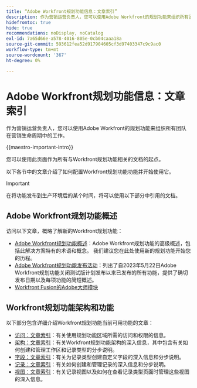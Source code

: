 ```yaml
---
title: “Adobe Workfront规划功能信息：文章索引”
description: 作为营销运营负责人，您可以使用Adobe Workfront的规划功能来组织所有团队在营销生命周期中的工作。 此部分中的文章介绍如何配置规划功能，以及如何开始将它们用作营销活动管理操作的一部分。
hidefromtoc: true
hide: true
recommendations: noDisplay, noCatalog
exl-id: 7a65d66e-a578-4016-805e-0cb04caaa18a
source-git-commit: 593612fea52d917904605cf3d97403347c9c9ac0
workflow-type: tm+mt
source-wordcount: '367'
ht-degree: 0%

---
```


# Adobe Workfront规划功能信息：文章索引

<!--
title: Adobe Maestro 
description: As a marketing operations leader, you can use Adobe Maestro to organize work across the marketing lifecycle for all your teams. The articles in this section describe how you can configure Maestro and how you can start using its capabilities as part of your campaign management operations. 
hidefromtoc: yes
author: Alina
feature: Work Management
role: User, Admin
hide: yes
-->

<!--update the metadata with real information when making this avilable in TOC and in the left nav-->

<!-- update the title to "Article index" when we get out of beta and we inhide this article-->

<!--remove the video at open beta or before-->

作为营销运营负责人，您可以使用Adobe Workfront的规划功能来组织所有团队在营销生命周期中的工作。

{{maestro-important-intro}}

您可以使用此页面作为所有与Workfront规划功能相关的文档的起点。

以下各节中的文章介绍了如何配置Workfront规划功能功能并开始使用它。

>[!IMPORTANT]
>
>在将功能发布到生产环境后的某个时间，将可以使用以下部分中引用的文档。

## Adobe Workfront规划功能概述

访问以下文章，概略了解新的Workfront规划功能：

<!--update the video when we have something better, especially after Open Beta - remove it-->

<!--* [View a video demonstration of Adobe Maestro](https://video.tv.adobe.com/v/3424253/){target=_blank}-->
* [Adobe Workfront规划功能概述](maestro-overview.md)：Adobe Workfront规划功能的高级概述，包括此解决方案特有的术语和概念。 我们建议您在此处使用新的规划功能开始您的历程。
* [Adobe Workfront规划功能发布活动](../maestro/release-activity.md)：列出了自2023年5月22日Adobe Workfront规划功能关闭测试版计划发布以来已发布的所有功能，提供了确切发布日期以及每项功能的简短概述。
* [Workfront Fusion的Adobe大师模块](/help/quicksilver/workfront-fusion/apps-and-their-modules/workfront-planning-modules.md)

## Workfront规划功能架构和功能

以下部分包含详细介绍Workfront规划功能当前可用功能的文章：

* [访问：文章索引](../maestro/access/access-information.md)：有关使用规划功能区域所需的访问和权限的信息。
* [架构：文章索引](../maestro/architecture/architecture-information.md)：有关Workfront规划功能架构的深入信息，其中包含有关如何创建和管理工作区和记录类型的分步说明。
* [字段：文章索引](../maestro/fields/fields-information.md)：有关为记录类型创建自定义字段的深入信息和分步说明。
* [记录：文章索引](../maestro/records/records-information.md)：有关如何创建和管理记录的深入信息和分步说明。
* [视图：文章索引](../maestro/views/views-information.md)：有关记录视图以及如何在查看记录类型页面时管理这些视图的深入信息。
